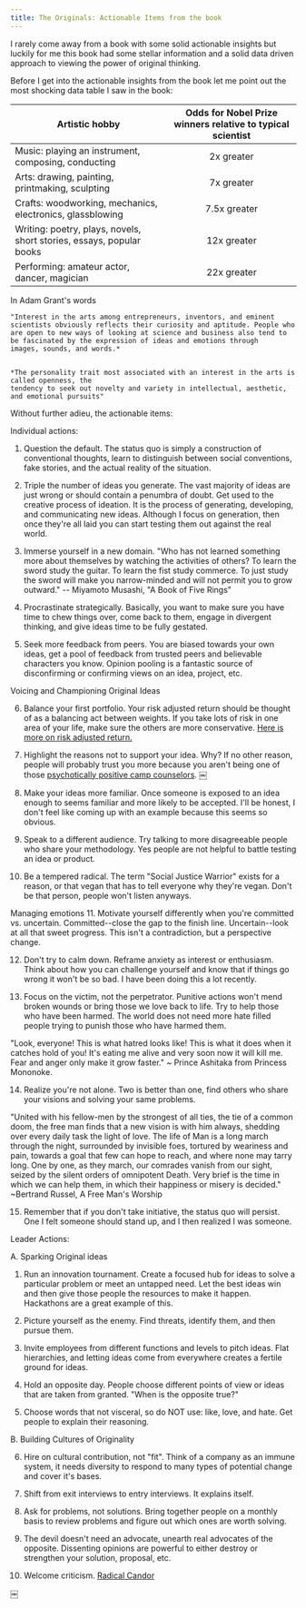 ```yaml
---
title: The Originals: Actionable Items from the book
---
```


I rarely come away from a book with some solid actionable insights but luckily for me
this book had some stellar information and a solid data driven approach to viewing
the power of original thinking.

Before I get into the actionable insights from the book let me point out the most
shocking data table I saw in the book:

| Artistic hobby        | Odds for Nobel Prize winners relative to typical scientist   |
| ------------- |:-------------:|
| Music: playing an instrument, composing, conducting     | 2x greater |
| Arts: drawing, painting, printmaking, sculpting      | 7x greater|
| Crafts: woodworking, mechanics, electronics, glassblowing  |  7.5x greater |
| Writing: poetry, plays, novels, short stories,  essays, popular books  |  12x greater      |
| Performing: amateur actor, dancer, magician  |  22x greater      |

In Adam Grant's words

	"Interest in the arts among entrepreneurs, inventors, and eminent
	scientists obviously reflects their curiosity and aptitude. People who are open to new ways of looking at science and business also tend to be fascinated by the expression of ideas and emotions through
	images, sounds, and words.*


	*The personality trait most associated with an interest in the arts is called openness, the
	tendency to seek out novelty and variety in intellectual, aesthetic, and emotional pursuits"


Without further adieu, the actionable items:

Individual actions:

1. Question the default. The status quo is simply a construction of conventional thoughts, learn to distinguish between social conventions, fake stories, and the actual reality of the situation.


2. Triple the number of ideas you generate. The vast majority of ideas are just wrong or should contain a penumbra of doubt. Get used to the creative process of ideation. It is the process of generating, developing, and communicating new ideas. Although I focus on generation, then once they're all laid you can start testing them out against the real world.

3. Immerse yourself in a new domain. "Who has not learned something more about themselves by watching the activities of others? To learn the sword study the guitar. To learn the fist study commerce. To just study the sword will make you narrow-minded and will not permit you to grow outward." -- Miyamoto Musashi, "A Book of Five Rings"

4. Procrastinate strategically. Basically, you want to make sure you have time to chew things over, come back to them, engage in divergent thinking, and give ideas time to be fully gestated.

5. Seek more feedback from peers. You are biased towards your own ideas, get a pool of feedback from trusted peers and believable characters you know. Opinion pooling is a fantastic source of disconfirming or confirming views on an idea, project, etc.


Voicing and Championing Original Ideas

6. Balance your first portfolio. Your risk adjusted return should be thought of as a balancing act between weights. If you take lots of risk in one area of your life, make sure the others are more conservative. [Here is more on risk adjusted return.](https://www.investopedia.com/terms/r/riskadjustedreturn.asp)

7. Highlight the reasons not to support your idea. Why? If no other reason, people will probably trust you more because you aren't being one of those [psychotically positive camp counselors](https://www.youtube.com/watch?v=Us3JQh-m2FM&feature=youtu.be&t=79).
￼
8. Make your ideas more familiar. Once someone is exposed to an idea enough to seems familiar and more likely to be accepted. I'll be honest, I don't feel like coming up with an example because this seems so obvious.

9. Speak to a different audience. Try talking to more disagreeable people who share your methodology. Yes people are not helpful to battle testing an idea or product.

10. Be a tempered radical. The term "Social Justice Warrior" exists for a reason, or that vegan that has to tell everyone why they're vegan. Don't be that person, people won't listen anyways.

Managing emotions
11. Motivate yourself differently when you're committed vs. uncertain. Committed--close the gap to the finish line. Uncertain--look at all that sweet progress. This isn't a contradiction, but a perspective change.

12. Don't try to calm down. Reframe anxiety as interest or enthusiasm. Think about how you can challenge yourself and know that if things go wrong it won't be so bad. I have been doing this a lot recently.

13. Focus on the victim, not the perpetrator. Punitive actions won't mend broken wounds or bring those we love back to life. Try to help those who have been harmed. The world does not need more hate filled people trying to punish those who have harmed them.

"Look, everyone! This is what hatred looks like! This is what it does when it catches hold of you! It's eating me alive and very soon now it will kill me. Fear and anger only make it grow faster." ~ Prince Ashitaka from Princess Mononoke.

14. Realize you're not alone. Two is better than one, find others who share your visions and solving your same problems.

"United with his fellow-men by the strongest of all ties, the tie of a common doom, the free man finds that a new vision is with him always, shedding over every daily task the light of love. The life of Man is a long march through the night, surrounded by invisible foes, tortured by weariness and pain, towards a goal that few can hope to reach, and where none may tarry long. One by one, as they march, our comrades vanish from our sight, seized by the silent orders of omnipotent Death. Very brief is the time in which we can help them, in which their happiness or misery is decided." ~Bertrand Russel, A Free Man's Worship

15. Remember that if you don't take initiative, the status quo will persist. One I felt someone should stand up, and I then realized I was someone.

Leader Actions:

A. Sparking Original ideas

1. Run an innovation tournament. Create a focused hub for ideas to solve a particular problem or meet an untapped need. Let the best ideas win and then give those people the resources to make it happen. Hackathons are a great example of this.

2. Picture yourself as the enemy. Find threats, identify them, and then pursue them.

3. Invite employees from different functions and levels to pitch ideas. Flat hierarchies, and letting ideas come from everywhere creates a fertile ground for ideas.

4. Hold an opposite day. People choose different points of view or ideas that are taken from granted. "When is the opposite true?"

5. Choose words that not visceral, so do NOT use: like, love, and hate. Get people to explain their reasoning.

B. Building Cultures of Originality

6. Hire on cultural contribution, not "fit". Think of a company as an immune system, it needs diversity to respond to many types of potential change and cover it's bases.

7. Shift from exit interviews to entry interviews. It explains itself.

8. Ask for problems, not solutions. Bring together people on a monthly basis to review problems and figure out which ones are worth solving.

9. The devil doesn't need an advocate, unearth real advocates of the opposite. Dissenting opinions are powerful to either destroy or strengthen your solution, proposal, etc.

10. Welcome criticism. [Radical Candor](https://www.radicalcandor.com/)


￼
